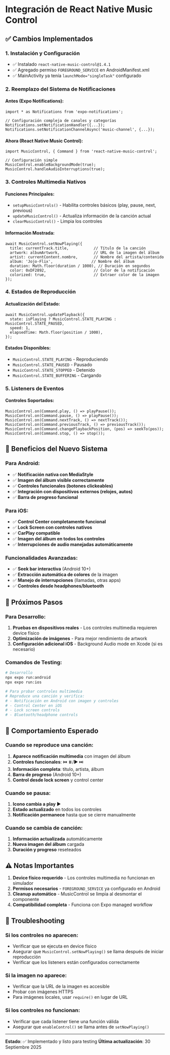 # Integración de React Native Music Control

## ✅ Cambios Implementados

### 1. Instalación y Configuración
- ✅ Instalado `react-native-music-control@1.4.1`
- ✅ Agregado permiso `FOREGROUND_SERVICE` en AndroidManifest.xml
- ✅ MainActivity ya tenía `launchMode="singleTask"` configurado

### 2. Reemplazo del Sistema de Notificaciones

#### Antes (Expo Notifications):
```tsx
import * as Notifications from 'expo-notifications';

// Configuración compleja de canales y categorías
Notifications.setNotificationHandler({...});
Notifications.setNotificationChannelAsync('music-channel', {...});
```

#### Ahora (React Native Music Control):
```tsx
import MusicControl, { Command } from 'react-native-music-control';

// Configuración simple
MusicControl.enableBackgroundMode(true);
MusicControl.handleAudioInterruptions(true);
```

### 3. Controles Multimedia Nativos

#### Funciones Principales:
- `setupMusicControls()` - Habilita controles básicos (play, pause, next, previous)
- `updateMusicControl()` - Actualiza información de la canción actual
- `clearMusicControl()` - Limpia los controles

#### Información Mostrada:
```tsx
await MusicControl.setNowPlaying({
  title: currentTrack.title,           // Título de la canción
  artwork: albumArtwork,               // URL de la imagen del álbum
  artist: currentContent.nombre,       // Nombre del artista/contenido
  album: 'Jojo-Flix',                 // Nombre del álbum
  duration: Math.floor(duration / 1000), // Duración en segundos
  color: 0xDF2892,                     // Color de la notificación
  colorized: true,                     // Extraer color de la imagen
});
```

### 4. Estados de Reproducción

#### Actualización del Estado:
```tsx
await MusicControl.updatePlayback({
  state: isPlaying ? MusicControl.STATE_PLAYING : MusicControl.STATE_PAUSED,
  speed: 1,
  elapsedTime: Math.floor(position / 1000),
});
```

#### Estados Disponibles:
- `MusicControl.STATE_PLAYING` - Reproduciendo
- `MusicControl.STATE_PAUSED` - Pausado
- `MusicControl.STATE_STOPPED` - Detenido
- `MusicControl.STATE_BUFFERING` - Cargando

### 5. Listeners de Eventos

#### Controles Soportados:
```tsx
MusicControl.on(Command.play, () => playPause());
MusicControl.on(Command.pause, () => playPause());
MusicControl.on(Command.nextTrack, () => nextTrack());
MusicControl.on(Command.previousTrack, () => previousTrack());
MusicControl.on(Command.changePlaybackPosition, (pos) => seekTo(pos));
MusicControl.on(Command.stop, () => stop());
```

## 🎯 Beneficios del Nuevo Sistema

### Para Android:
- ✅ **Notificación nativa con MediaStyle**
- ✅ **Imagen del álbum visible correctamente**
- ✅ **Controles funcionales (botones clickeables)**
- ✅ **Integración con dispositivos externos (relojes, autos)**
- ✅ **Barra de progreso funcional**

### Para iOS:
- ✅ **Control Center completamente funcional**
- ✅ **Lock Screen con controles nativos**
- ✅ **CarPlay compatible**
- ✅ **Imagen del álbum en todos los controles**
- ✅ **Interrupciones de audio manejadas automáticamente**

### Funcionalidades Avanzadas:
- ✅ **Seek bar interactiva** (Android 10+)
- ✅ **Extracción automática de colores** de la imagen
- ✅ **Manejo de interrupciones** (llamadas, otras apps)
- ✅ **Controles desde headphones/bluetooth**

## 🚀 Próximos Pasos

### Para Desarrollo:
1. **Pruebas en dispositivos reales** - Los controles multimedia requieren device físico
2. **Optimización de imágenes** - Para mejor rendimiento de artwork
3. **Configuración adicional iOS** - Background Audio mode en Xcode (si es necesario)

### Comandos de Testing:
```bash
# Desarrollo
npx expo run:android
npx expo run:ios

# Para probar controles multimedia
# Reproduce una canción y verifica:
# - Notificación en Android con imagen y controles
# - Control Center en iOS
# - Lock screen controls
# - Bluetooth/headphone controls
```

## 📱 Comportamiento Esperado

### Cuando se reproduce una canción:
1. **Aparece notificación multimedia** con imagen del álbum
2. **Controles funcionales**: ⏮️ ⏸️/▶️ ⏭️
3. **Información completa**: título, artista, álbum
4. **Barra de progreso** (Android 10+)
5. **Control desde lock screen** y control center

### Cuando se pausa:
1. **Icono cambia a play** ▶️
2. **Estado actualizado** en todos los controles
3. **Notificación permanece** hasta que se cierre manualmente

### Cuando se cambia de canción:
1. **Información actualizada** automáticamente
2. **Nueva imagen del álbum** cargada
3. **Duración y progreso** reseteados

## ⚠️ Notas Importantes

1. **Device físico requerido** - Los controles multimedia no funcionan en simulador
2. **Permisos necesarios** - `FOREGROUND_SERVICE` ya configurado en Android
3. **Cleanup automático** - MusicControl se limpia al desmontar el componente
4. **Compatibilidad completa** - Funciona con Expo managed workflow

## 🔧 Troubleshooting

### Si los controles no aparecen:
- Verificar que se ejecuta en device físico
- Asegurar que `MusicControl.setNowPlaying()` se llama después de iniciar reproducción
- Verificar que los listeners están configurados correctamente

### Si la imagen no aparece:
- Verificar que la URL de la imagen es accesible
- Probar con imágenes HTTPS
- Para imágenes locales, usar `require()` en lugar de URL

### Si los controles no funcionan:
- Verificar que cada listener tiene una función válida
- Asegurar que `enableControl()` se llama antes de `setNowPlaying()`

---

**Estado**: ✅ Implementado y listo para testing
**Última actualización**: 30 Septiembre 2025